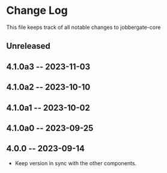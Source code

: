 # Change Log

This file keeps track of all notable changes to jobbergate-core

## Unreleased


## 4.1.0a3 -- 2023-11-03
## 4.1.0a2 -- 2023-10-10


## 4.1.0a1 -- 2023-10-02


## 4.1.0a0 -- 2023-09-25


## 4.0.0 -- 2023-09-14
- Keep version in sync with the other components.
